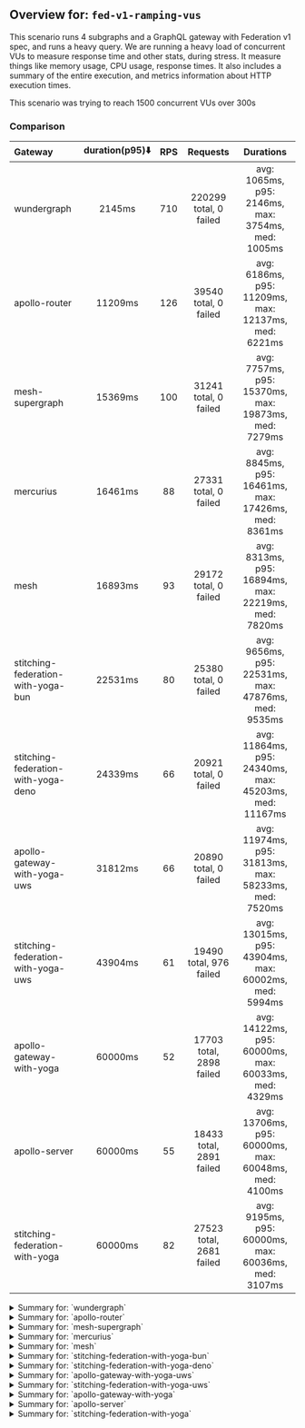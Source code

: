 ## Overview for: `fed-v1-ramping-vus`


This scenario runs 4 subgraphs and a GraphQL gateway with Federation v1 spec, and runs a heavy query. We are running a heavy load of concurrent VUs to measure response time and other stats, during stress. It measure things like memory usage, CPU usage, response times. It also includes a summary of the entire execution, and metrics information about HTTP execution times.


This scenario was trying to reach 1500 concurrent VUs over 300s


### Comparison


| Gateway                             | duration(p95)⬇️ |  RPS  |         Requests         |                       Durations                        |
| :---------------------------------- | :-------------: | :---: | :----------------------: | :----------------------------------------------------: |
| wundergraph                         |     2145ms      |  710  |  220299 total, 0 failed  |   avg: 1065ms, p95: 2146ms, max: 3754ms, med: 1005ms   |
| apollo-router                       |     11209ms     |  126  |  39540 total, 0 failed   |  avg: 6186ms, p95: 11209ms, max: 12137ms, med: 6221ms  |
| mesh-supergraph                     |     15369ms     |  100  |  31241 total, 0 failed   |  avg: 7757ms, p95: 15370ms, max: 19873ms, med: 7279ms  |
| mercurius                           |     16461ms     |  88   |  27331 total, 0 failed   |  avg: 8845ms, p95: 16461ms, max: 17426ms, med: 8361ms  |
| mesh                                |     16893ms     |  93   |  29172 total, 0 failed   |  avg: 8313ms, p95: 16894ms, max: 22219ms, med: 7820ms  |
| stitching-federation-with-yoga-bun  |     22531ms     |  80   |  25380 total, 0 failed   |  avg: 9656ms, p95: 22531ms, max: 47876ms, med: 9535ms  |
| stitching-federation-with-yoga-deno |     24339ms     |  66   |  20921 total, 0 failed   | avg: 11864ms, p95: 24340ms, max: 45203ms, med: 11167ms |
| apollo-gateway-with-yoga-uws        |     31812ms     |  66   |  20890 total, 0 failed   | avg: 11974ms, p95: 31813ms, max: 58233ms, med: 7520ms  |
| stitching-federation-with-yoga-uws  |     43904ms     |  61   | 19490 total, 976 failed  | avg: 13015ms, p95: 43904ms, max: 60002ms, med: 5994ms  |
| apollo-gateway-with-yoga            |     60000ms     |  52   | 17703 total, 2898 failed | avg: 14122ms, p95: 60000ms, max: 60033ms, med: 4329ms  |
| apollo-server                       |     60000ms     |  55   | 18433 total, 2891 failed | avg: 13706ms, p95: 60000ms, max: 60048ms, med: 4100ms  |
| stitching-federation-with-yoga      |     60000ms     |  82   | 27523 total, 2681 failed |  avg: 9195ms, p95: 60000ms, max: 60036ms, med: 3107ms  |



<details>
  <summary>Summary for: `wundergraph`</summary>

  **K6 Output**




```
     ✓ response code was 200
     ✓ no graphql errors
     ✓ valid response structure

     checks.........................: 100.00% ✓ 660897     ✗ 0     
     data_received..................: 1.1 GB  3.5 MB/s
     data_sent......................: 262 MB  844 kB/s
     http_req_blocked...............: avg=804.16µs min=1.1µs  med=2.4µs  max=1.02s    p(90)=3.9µs   p(95)=4.89µs 
     http_req_connecting............: avg=789.83µs min=0s     med=0s     max=1.02s    p(90)=0s      p(95)=0s     
     http_req_duration..............: avg=1.06s    min=7.26ms med=1s     max=3.75s    p(90)=1.9s    p(95)=2.14s  
       { expected_response:true }...: avg=1.06s    min=7.26ms med=1s     max=3.75s    p(90)=1.9s    p(95)=2.14s  
     http_req_failed................: 0.00%   ✓ 0          ✗ 220299
     http_req_receiving.............: avg=5.59ms   min=15.4µs med=36.6µs max=991.89ms p(90)=216.2µs p(95)=1.06ms 
     http_req_sending...............: avg=1.53ms   min=6.7µs  med=12.4µs max=1.03s    p(90)=26.8µs  p(95)=113.3µs
     http_req_tls_handshaking.......: avg=0s       min=0s     med=0s     max=0s       p(90)=0s      p(95)=0s     
     http_req_waiting...............: avg=1.05s    min=7.14ms med=1s     max=3.75s    p(90)=1.88s   p(95)=2.11s  
     http_reqs......................: 220299  710.621419/s
     iteration_duration.............: avg=1.07s    min=7.87ms med=1.01s  max=3.75s    p(90)=1.93s   p(95)=2.19s  
     iterations.....................: 220299  710.621419/s
     vus............................: 10      min=10       max=1499
     vus_max........................: 1500    min=1500     max=1500
```


**Performance Overview**


<img src="https://imagedelivery.net/KYe9TScr4TldYHA48pczVg/dded5592-f812-4b9e-fbfc-4cf388778f00/public" alt="Performance Overview" />


**HTTP Overview**


<img src="https://imagedelivery.net/KYe9TScr4TldYHA48pczVg/618734cf-fea7-4ef1-ebd6-c011e3360f00/public" alt="HTTP Overview" />


  </details>

<details>
  <summary>Summary for: `apollo-router`</summary>

  **K6 Output**




```
     ✓ response code was 200
     ✗ no graphql errors
      ↳  99% — ✓ 39523 / ✗ 17
     ✗ valid response structure
      ↳  99% — ✓ 39523 / ✗ 17

     checks.........................: 99.97% ✓ 118586     ✗ 34    
     data_received..................: 197 MB 628 kB/s
     data_sent......................: 47 MB  150 kB/s
     http_req_blocked...............: avg=61.42µs min=1µs      med=2.4µs  max=52.16ms p(90)=3.5µs   p(95)=16.5µs
     http_req_connecting............: avg=55.14µs min=0s       med=0s     max=51.84ms p(90)=0s      p(95)=0s    
     http_req_duration..............: avg=6.18s   min=204.64ms med=6.22s  max=12.13s  p(90)=10.67s  p(95)=11.2s 
       { expected_response:true }...: avg=6.18s   min=204.64ms med=6.22s  max=12.13s  p(90)=10.67s  p(95)=11.2s 
     http_req_failed................: 0.00%  ✓ 0          ✗ 39540 
     http_req_receiving.............: avg=56.45µs min=17.3µs   med=47.4µs max=12.09ms p(90)=74.59µs p(95)=81.5µs
     http_req_sending...............: avg=32.4µs  min=6µs      med=14.4µs max=23.18ms p(90)=29.5µs  p(95)=46.6µs
     http_req_tls_handshaking.......: avg=0s      min=0s       med=0s     max=0s      p(90)=0s      p(95)=0s    
     http_req_waiting...............: avg=6.18s   min=204.57ms med=6.22s  max=12.13s  p(90)=10.67s  p(95)=11.2s 
     http_reqs......................: 39540  126.078021/s
     iteration_duration.............: avg=6.18s   min=205.23ms med=6.22s  max=12.13s  p(90)=10.67s  p(95)=11.2s 
     iterations.....................: 39540  126.078021/s
     vus............................: 91     min=50       max=1500
     vus_max........................: 1500   min=1500     max=1500
```


**Performance Overview**


<img src="https://imagedelivery.net/KYe9TScr4TldYHA48pczVg/41ce0330-7114-4ef7-f153-d191dcb70100/public" alt="Performance Overview" />


**HTTP Overview**


<img src="https://imagedelivery.net/KYe9TScr4TldYHA48pczVg/d7ef1756-bc50-4a03-19b5-e7463a773300/public" alt="HTTP Overview" />


  </details>

<details>
  <summary>Summary for: `mesh-supergraph`</summary>

  **K6 Output**




```
     ✓ response code was 200
     ✗ no graphql errors
      ↳  99% — ✓ 31144 / ✗ 97
     ✗ valid response structure
      ↳  0% — ✓ 0 / ✗ 31241

     checks.........................: 66.56% ✓ 62385     ✗ 31338 
     data_received..................: 159 MB 511 kB/s
     data_sent......................: 37 MB  120 kB/s
     http_req_blocked...............: avg=56.58µs min=1.1µs   med=2.29µs max=28.97ms p(90)=3.8µs  p(95)=19.9µs
     http_req_connecting............: avg=49.87µs min=0s      med=0s     max=28.6ms  p(90)=0s     p(95)=0s    
     http_req_duration..............: avg=7.75s   min=18.3ms  med=7.27s  max=19.87s  p(90)=14.29s p(95)=15.36s
       { expected_response:true }...: avg=7.75s   min=18.3ms  med=7.27s  max=19.87s  p(90)=14.29s p(95)=15.36s
     http_req_failed................: 0.00%  ✓ 0         ✗ 31241 
     http_req_receiving.............: avg=60.29µs min=20µs    med=55.2µs max=23.88ms p(90)=78.1µs p(95)=87.6µs
     http_req_sending...............: avg=33.83µs min=7.6µs   med=13µs   max=19.55ms p(90)=27.2µs p(95)=50.2µs
     http_req_tls_handshaking.......: avg=0s      min=0s      med=0s     max=0s      p(90)=0s     p(95)=0s    
     http_req_waiting...............: avg=7.75s   min=18.22ms med=7.27s  max=19.87s  p(90)=14.29s p(95)=15.36s
     http_reqs......................: 31241  100.76995/s
     iteration_duration.............: avg=7.75s   min=18.64ms med=7.27s  max=19.87s  p(90)=14.29s p(95)=15.36s
     iterations.....................: 31241  100.76995/s
     vus............................: 1      min=1       max=1500
     vus_max........................: 1500   min=1500    max=1500
```


**Performance Overview**


<img src="https://imagedelivery.net/KYe9TScr4TldYHA48pczVg/d5dfcc54-a121-44e8-bd6c-99e916792f00/public" alt="Performance Overview" />


**HTTP Overview**


<img src="https://imagedelivery.net/KYe9TScr4TldYHA48pczVg/750e5cc6-ab1f-4660-92af-947d72d8d600/public" alt="HTTP Overview" />


  </details>

<details>
  <summary>Summary for: `mercurius`</summary>

  **K6 Output**




```
     ✓ response code was 200
     ✓ no graphql errors
     ✓ valid response structure

     checks.........................: 100.00% ✓ 81993     ✗ 0     
     data_received..................: 138 MB  444 kB/s
     data_sent......................: 32 MB   105 kB/s
     http_req_blocked...............: avg=79.57µs min=900ns   med=2.6µs  max=52.9ms  p(90)=4.2µs   p(95)=173.64µs
     http_req_connecting............: avg=72.36µs min=0s      med=0s     max=52.84ms p(90)=0s      p(95)=113.64µs
     http_req_duration..............: avg=8.84s   min=9.1ms   med=8.36s  max=17.42s  p(90)=15.56s  p(95)=16.46s  
       { expected_response:true }...: avg=8.84s   min=9.1ms   med=8.36s  max=17.42s  p(90)=15.56s  p(95)=16.46s  
     http_req_failed................: 0.00%   ✓ 0         ✗ 27331 
     http_req_receiving.............: avg=61.92µs min=18.39µs med=54.8µs max=19.76ms p(90)=79.39µs p(95)=85.4µs  
     http_req_sending...............: avg=36.08µs min=6.6µs   med=14.8µs max=14.28ms p(90)=31.7µs  p(95)=59.09µs 
     http_req_tls_handshaking.......: avg=0s      min=0s      med=0s     max=0s      p(90)=0s      p(95)=0s      
     http_req_waiting...............: avg=8.84s   min=9.04ms  med=8.36s  max=17.42s  p(90)=15.56s  p(95)=16.46s  
     http_reqs......................: 27331   88.162853/s
     iteration_duration.............: avg=8.84s   min=9.65ms  med=8.36s  max=17.42s  p(90)=15.56s  p(95)=16.46s  
     iterations.....................: 27331   88.162853/s
     vus............................: 9       min=9       max=1500
     vus_max........................: 1500    min=1500    max=1500
```


**Performance Overview**


<img src="https://imagedelivery.net/KYe9TScr4TldYHA48pczVg/9a434d35-cdba-4645-1d4a-e145502e5800/public" alt="Performance Overview" />


**HTTP Overview**


<img src="https://imagedelivery.net/KYe9TScr4TldYHA48pczVg/99308111-882f-4c67-2a15-5155a05c7200/public" alt="HTTP Overview" />


  </details>

<details>
  <summary>Summary for: `mesh`</summary>

  **K6 Output**




```
     ✓ response code was 200
     ✗ no graphql errors
      ↳  99% — ✓ 29055 / ✗ 117
     ✗ valid response structure
      ↳  99% — ✓ 29055 / ✗ 117

     checks.........................: 99.73% ✓ 87282     ✗ 234   
     data_received..................: 147 MB 470 kB/s
     data_sent......................: 35 MB  111 kB/s
     http_req_blocked...............: avg=41.08µs min=1.1µs   med=2.2µs  max=118.48ms p(90)=3.6µs   p(95)=153.69µs
     http_req_connecting............: avg=34.56µs min=0s      med=0s     max=118.41ms p(90)=0s      p(95)=100.84µs
     http_req_duration..............: avg=8.31s   min=14.48ms med=7.82s  max=22.21s   p(90)=15.24s  p(95)=16.89s  
       { expected_response:true }...: avg=8.31s   min=14.48ms med=7.82s  max=22.21s   p(90)=15.24s  p(95)=16.89s  
     http_req_failed................: 0.00%  ✓ 0         ✗ 29172 
     http_req_receiving.............: avg=68.88µs min=15.1µs  med=42.8µs max=109.46ms p(90)=71.09µs p(95)=79.94µs 
     http_req_sending...............: avg=61.23µs min=6.7µs   med=12.9µs max=129.51ms p(90)=28.2µs  p(95)=49.54µs 
     http_req_tls_handshaking.......: avg=0s      min=0s      med=0s     max=0s       p(90)=0s      p(95)=0s      
     http_req_waiting...............: avg=8.31s   min=14.41ms med=7.82s  max=22.21s   p(90)=15.24s  p(95)=16.89s  
     http_reqs......................: 29172  93.614893/s
     iteration_duration.............: avg=8.31s   min=15.12ms med=7.82s  max=22.21s   p(90)=15.24s  p(95)=16.89s  
     iterations.....................: 29172  93.614893/s
     vus............................: 269    min=50      max=1500
     vus_max........................: 1500   min=1500    max=1500
```


**Performance Overview**


<img src="https://imagedelivery.net/KYe9TScr4TldYHA48pczVg/809c2b57-4a45-4f34-a1d0-72a357436400/public" alt="Performance Overview" />


**HTTP Overview**


<img src="https://imagedelivery.net/KYe9TScr4TldYHA48pczVg/3c1c6b4a-38c7-4ac7-1464-b3c0c544df00/public" alt="HTTP Overview" />


  </details>

<details>
  <summary>Summary for: `stitching-federation-with-yoga-bun`</summary>

  **K6 Output**




```
     ✓ response code was 200
     ✗ no graphql errors
      ↳  99% — ✓ 25371 / ✗ 9
     ✗ valid response structure
      ↳  99% — ✓ 25371 / ✗ 9

     checks.........................: 99.97% ✓ 76122     ✗ 18    
     data_received..................: 127 MB 403 kB/s
     data_sent......................: 30 MB  96 kB/s
     http_req_blocked...............: avg=130.79µs min=1.5µs    med=2.8µs  max=530.23ms p(90)=18.39µs  p(95)=198.79µs
     http_req_connecting............: avg=111.08µs min=0s       med=0s     max=429.71ms p(90)=0s       p(95)=123.5µs 
     http_req_duration..............: avg=9.65s    min=419.6ms  med=9.53s  max=47.87s   p(90)=13.66s   p(95)=22.53s  
       { expected_response:true }...: avg=9.65s    min=419.6ms  med=9.53s  max=47.87s   p(90)=13.66s   p(95)=22.53s  
     http_req_failed................: 0.00%  ✓ 0         ✗ 25380 
     http_req_receiving.............: avg=528.05µs min=24.1µs   med=64.4µs max=293.86ms p(90)=108.09µs p(95)=183.4µs 
     http_req_sending...............: avg=279.91µs min=10.2µs   med=17.2µs max=292.04ms p(90)=66.99µs  p(95)=117.79µs
     http_req_tls_handshaking.......: avg=0s       min=0s       med=0s     max=0s       p(90)=0s       p(95)=0s      
     http_req_waiting...............: avg=9.65s    min=419.38ms med=9.53s  max=47.87s   p(90)=13.66s   p(95)=22.53s  
     http_reqs......................: 25380  80.768204/s
     iteration_duration.............: avg=9.65s    min=421.02ms med=9.53s  max=47.87s   p(90)=13.66s   p(95)=22.53s  
     iterations.....................: 25380  80.768204/s
     vus............................: 99     min=0       max=1500
     vus_max........................: 1500   min=1196    max=1500
```


**Performance Overview**


<img src="https://imagedelivery.net/KYe9TScr4TldYHA48pczVg/8a7604ab-736a-4d4b-abe4-633a20500e00/public" alt="Performance Overview" />


**HTTP Overview**


<img src="https://imagedelivery.net/KYe9TScr4TldYHA48pczVg/67ae5363-61d8-4024-01ba-c8e524dd0100/public" alt="HTTP Overview" />


  </details>

<details>
  <summary>Summary for: `stitching-federation-with-yoga-deno`</summary>

  **K6 Output**




```
     ✓ response code was 200
     ✗ no graphql errors
      ↳  97% — ✓ 20369 / ✗ 552
     ✗ valid response structure
      ↳  97% — ✓ 20369 / ✗ 552

     checks.........................: 98.24% ✓ 61659     ✗ 1104  
     data_received..................: 112 MB 354 kB/s
     data_sent......................: 25 MB  79 kB/s
     http_req_blocked...............: avg=61.35µs  min=1.1µs    med=2.7µs  max=40.07ms p(90)=9.7µs  p(95)=249µs  
     http_req_connecting............: avg=50.13µs  min=0s       med=0s     max=39.91ms p(90)=0s     p(95)=154.1µs
     http_req_duration..............: avg=11.86s   min=920.75ms med=11.16s max=45.2s   p(90)=22.3s  p(95)=24.33s 
       { expected_response:true }...: avg=11.86s   min=920.75ms med=11.16s max=45.2s   p(90)=22.3s  p(95)=24.33s 
     http_req_failed................: 0.00%  ✓ 0         ✗ 20921 
     http_req_receiving.............: avg=139.93µs min=17µs     med=40.2µs max=75.67ms p(90)=92.9µs p(95)=137.4µs
     http_req_sending...............: avg=88.94µs  min=7.1µs    med=14.8µs max=44.88ms p(90)=64µs   p(95)=102.4µs
     http_req_tls_handshaking.......: avg=0s       min=0s       med=0s     max=0s      p(90)=0s     p(95)=0s     
     http_req_waiting...............: avg=11.86s   min=920.66ms med=11.16s max=45.2s   p(90)=22.3s  p(95)=24.33s 
     http_reqs......................: 20921  66.403481/s
     iteration_duration.............: avg=11.86s   min=921.48ms med=11.16s max=45.2s   p(90)=22.3s  p(95)=24.34s 
     iterations.....................: 20921  66.403481/s
     vus............................: 36     min=0       max=1499
     vus_max........................: 1500   min=1399    max=1500
```


**Performance Overview**


<img src="https://imagedelivery.net/KYe9TScr4TldYHA48pczVg/418901d4-12c1-464d-b055-06df80843100/public" alt="Performance Overview" />


**HTTP Overview**


<img src="https://imagedelivery.net/KYe9TScr4TldYHA48pczVg/af85c3fb-941d-427e-5209-96e713b56400/public" alt="HTTP Overview" />


  </details>

<details>
  <summary>Summary for: `apollo-gateway-with-yoga-uws`</summary>

  **K6 Output**




```
     ✓ response code was 200
     ✗ no graphql errors
      ↳  63% — ✓ 13232 / ✗ 7658
     ✗ valid response structure
      ↳  63% — ✓ 13232 / ✗ 7658

     checks.........................: 75.56% ✓ 47354     ✗ 15316 
     data_received..................: 90 MB  286 kB/s
     data_sent......................: 25 MB  78 kB/s
     http_req_blocked...............: avg=63.9µs  min=1.2µs    med=2.6µs  max=116.94ms p(90)=10.81µs p(95)=367.15µs
     http_req_connecting............: avg=53.08µs min=0s       med=0s     max=116.7ms  p(90)=0s      p(95)=286.41µs
     http_req_duration..............: avg=11.97s  min=298.26ms med=7.52s  max=58.23s   p(90)=29.25s  p(95)=31.81s  
       { expected_response:true }...: avg=11.97s  min=298.26ms med=7.52s  max=58.23s   p(90)=29.25s  p(95)=31.81s  
     http_req_failed................: 0.00%  ✓ 0         ✗ 20890 
     http_req_receiving.............: avg=66.53µs min=16.8µs   med=48.1µs max=50.09ms  p(90)=81.7µs  p(95)=92.9µs  
     http_req_sending...............: avg=54.22µs min=6.9µs    med=14.1µs max=49.95ms  p(90)=48.1µs  p(95)=77.3µs  
     http_req_tls_handshaking.......: avg=0s      min=0s       med=0s     max=0s       p(90)=0s      p(95)=0s      
     http_req_waiting...............: avg=11.97s  min=298.19ms med=7.52s  max=58.23s   p(90)=29.25s  p(95)=31.81s  
     http_reqs......................: 20890  66.039831/s
     iteration_duration.............: avg=11.97s  min=298.88ms med=7.52s  max=58.23s   p(90)=29.25s  p(95)=31.81s  
     iterations.....................: 20890  66.039831/s
     vus............................: 243    min=0       max=1500
     vus_max........................: 1500   min=1287    max=1500
```


**Performance Overview**


<img src="https://imagedelivery.net/KYe9TScr4TldYHA48pczVg/847aae68-3391-4c84-12b3-0cc66aec2100/public" alt="Performance Overview" />


**HTTP Overview**


<img src="https://imagedelivery.net/KYe9TScr4TldYHA48pczVg/7d88f831-85d7-48c1-f9cb-86bdda892200/public" alt="HTTP Overview" />


  </details>

<details>
  <summary>Summary for: `stitching-federation-with-yoga-uws`</summary>

  **K6 Output**




```
     ✗ response code was 200
      ↳  94% — ✓ 18514 / ✗ 976
     ✗ no graphql errors
      ↳  66% — ✓ 12883 / ✗ 6607
     ✗ valid response structure
      ↳  69% — ✓ 12883 / ✗ 5631

     checks.........................: 77.01% ✓ 44280     ✗ 13214 
     data_received..................: 137 MB 429 kB/s
     data_sent......................: 23 MB  73 kB/s
     http_req_blocked...............: avg=42.81µs min=1.2µs   med=2.4µs  max=31.19ms p(90)=13.4µs p(95)=353.5µs 
     http_req_connecting............: avg=33.99µs min=0s      med=0s     max=30.92ms p(90)=0s     p(95)=283.88µs
     http_req_duration..............: avg=13.01s  min=29.92ms med=5.99s  max=1m0s    p(90)=37.35s p(95)=43.9s   
       { expected_response:true }...: avg=12.12s  min=29.92ms med=5.72s  max=59.93s  p(90)=36.74s p(95)=43.5s   
     http_req_failed................: 5.00%  ✓ 976       ✗ 18514 
     http_req_receiving.............: avg=63.85µs min=0s      med=44.7µs max=41.93ms p(90)=90.6µs p(95)=113.3µs 
     http_req_sending...............: avg=47.34µs min=6.8µs   med=14.4µs max=48.23ms p(90)=40.8µs p(95)=67.15µs 
     http_req_tls_handshaking.......: avg=0s      min=0s      med=0s     max=0s      p(90)=0s     p(95)=0s      
     http_req_waiting...............: avg=13.01s  min=29.82ms med=5.99s  max=1m0s    p(90)=37.35s p(95)=43.9s   
     http_reqs......................: 19490  61.157933/s
     iteration_duration.............: avg=13.03s  min=30.76ms med=5.99s  max=1m0s    p(90)=37.39s p(95)=43.91s  
     iterations.....................: 19490  61.157933/s
     vus............................: 670    min=50      max=1500
     vus_max........................: 1500   min=1500    max=1500
```


**Performance Overview**


<img src="https://imagedelivery.net/KYe9TScr4TldYHA48pczVg/59729df4-e42c-4e67-0d59-19a0e0b26700/public" alt="Performance Overview" />


**HTTP Overview**


<img src="https://imagedelivery.net/KYe9TScr4TldYHA48pczVg/95f51c52-84d8-41d7-80d2-5c94762e2f00/public" alt="HTTP Overview" />


  </details>

<details>
  <summary>Summary for: `apollo-gateway-with-yoga`</summary>

  **K6 Output**




```
     ✗ response code was 200
      ↳  83% — ✓ 14805 / ✗ 2898
     ✗ no graphql errors
      ↳  82% — ✓ 14526 / ✗ 3177
     ✗ valid response structure
      ↳  98% — ✓ 14526 / ✗ 279

     checks.........................: 87.34% ✓ 43857     ✗ 6354  
     data_received..................: 74 MB  221 kB/s
     data_sent......................: 21 MB  64 kB/s
     http_req_blocked...............: avg=274.38µs min=1.5µs    med=3µs    max=23.38ms p(90)=472.58µs p(95)=1.03ms  
     http_req_connecting............: avg=249.05µs min=0s       med=0s     max=23.32ms p(90)=381.68µs p(95)=881.48µs
     http_req_duration..............: avg=14.12s   min=173.5ms  med=4.32s  max=1m0s    p(90)=59.99s   p(95)=1m0s    
       { expected_response:true }...: avg=5.15s    min=173.5ms  med=4.23s  max=59.55s  p(90)=4.96s    p(95)=5.94s   
     http_req_failed................: 16.37% ✓ 2898      ✗ 14805 
     http_req_receiving.............: avg=68.65µs  min=0s       med=63.8µs max=15.27ms p(90)=107.9µs  p(95)=129.3µs 
     http_req_sending...............: avg=56.27µs  min=9.1µs    med=19.5µs max=23.31ms p(90)=70.09µs  p(95)=102.28µs
     http_req_tls_handshaking.......: avg=0s       min=0s       med=0s     max=0s      p(90)=0s       p(95)=0s      
     http_req_waiting...............: avg=14.12s   min=173.44ms med=4.32s  max=1m0s    p(90)=59.99s   p(95)=1m0s    
     http_reqs......................: 17703  52.934439/s
     iteration_duration.............: avg=14.12s   min=174.31ms med=4.32s  max=1m0s    p(90)=1m0s     p(95)=1m0s    
     iterations.....................: 17703  52.934439/s
     vus............................: 43     min=0       max=1500
     vus_max........................: 1500   min=1139    max=1500
```


**Performance Overview**


<img src="https://imagedelivery.net/KYe9TScr4TldYHA48pczVg/09ea9ed6-7a08-4cce-892a-b1fd2b437700/public" alt="Performance Overview" />


**HTTP Overview**


<img src="https://imagedelivery.net/KYe9TScr4TldYHA48pczVg/7a59407d-093a-4ea1-4903-7564a050f100/public" alt="HTTP Overview" />


  </details>

<details>
  <summary>Summary for: `apollo-server`</summary>

  **K6 Output**




```
     ✗ response code was 200
      ↳  84% — ✓ 15542 / ✗ 2891
     ✗ no graphql errors
      ↳  83% — ✓ 15369 / ✗ 3064
     ✗ valid response structure
      ↳  98% — ✓ 15369 / ✗ 173

     checks.........................: 88.30% ✓ 46280    ✗ 6128  
     data_received..................: 80 MB  239 kB/s
     data_sent......................: 22 MB  66 kB/s
     http_req_blocked...............: avg=243.32µs min=1.5µs    med=3.4µs  max=34.71ms p(90)=421.1µs  p(95)=882.97µs
     http_req_connecting............: avg=214.66µs min=0s       med=0s     max=24.55ms p(90)=338.48µs p(95)=702.11µs
     http_req_duration..............: avg=13.7s    min=109.05ms med=4.1s   max=1m0s    p(90)=59.99s   p(95)=1m0s    
       { expected_response:true }...: avg=5.09s    min=109.05ms med=4.01s  max=59.7s   p(90)=4.72s    p(95)=5.95s   
     http_req_failed................: 15.68% ✓ 2891     ✗ 15542 
     http_req_receiving.............: avg=72.95µs  min=0s       med=71.8µs max=15.2ms  p(90)=102.7µs  p(95)=115.64µs
     http_req_sending...............: avg=64.29µs  min=8.69µs   med=20.8µs max=33.83ms p(90)=65.3µs   p(95)=86.5µs  
     http_req_tls_handshaking.......: avg=0s       min=0s       med=0s     max=0s      p(90)=0s       p(95)=0s      
     http_req_waiting...............: avg=13.7s    min=108.95ms med=4.1s   max=1m0s    p(90)=59.99s   p(95)=1m0s    
     http_reqs......................: 18433  55.11732/s
     iteration_duration.............: avg=13.7s    min=109.81ms med=4.1s   max=1m0s    p(90)=1m0s     p(95)=1m0s    
     iterations.....................: 18433  55.11732/s
     vus............................: 24     min=0      max=1500
     vus_max........................: 1500   min=1392   max=1500
```


**Performance Overview**


<img src="https://imagedelivery.net/KYe9TScr4TldYHA48pczVg/d0ec3a55-b474-442d-2b34-3aaf42463200/public" alt="Performance Overview" />


**HTTP Overview**


<img src="https://imagedelivery.net/KYe9TScr4TldYHA48pczVg/3711591d-6b3a-4eff-3175-5dfdb2d55b00/public" alt="HTTP Overview" />


  </details>

<details>
  <summary>Summary for: `stitching-federation-with-yoga`</summary>

  **K6 Output**




```
     ✗ response code was 200
      ↳  90% — ✓ 24842 / ✗ 2681
     ✗ no graphql errors
      ↳  89% — ✓ 24718 / ✗ 2805
     ✗ valid response structure
      ↳  99% — ✓ 24718 / ✗ 124

     checks.........................: 92.97% ✓ 74278     ✗ 5610  
     data_received..................: 126 MB 378 kB/s
     data_sent......................: 33 MB  98 kB/s
     http_req_blocked...............: avg=159.15µs min=1.2µs   med=2.5µs  max=27.85ms p(90)=237µs   p(95)=415.2µs 
     http_req_connecting............: avg=143.57µs min=0s      med=0s     max=27.63ms p(90)=189.8µs p(95)=340.18µs
     http_req_duration..............: avg=9.19s    min=58.7ms  med=3.1s   max=1m0s    p(90)=43.19s  p(95)=1m0s    
       { expected_response:true }...: avg=3.71s    min=58.7ms  med=3.07s  max=59.72s  p(90)=3.38s   p(95)=4.31s   
     http_req_failed................: 9.74%  ✓ 2681      ✗ 24842 
     http_req_receiving.............: avg=54.92µs  min=0s      med=44.2µs max=64.48ms p(90)=79.7µs  p(95)=86.8µs  
     http_req_sending...............: avg=42.97µs  min=6.7µs   med=14.7µs max=41.03ms p(90)=40.9µs  p(95)=59.89µs 
     http_req_tls_handshaking.......: avg=0s       min=0s      med=0s     max=0s      p(90)=0s      p(95)=0s      
     http_req_waiting...............: avg=9.19s    min=58.6ms  med=3.1s   max=1m0s    p(90)=43.19s  p(95)=1m0s    
     http_reqs......................: 27523  82.540623/s
     iteration_duration.............: avg=9.19s    min=59.34ms med=3.1s   max=1m0s    p(90)=43.2s   p(95)=1m0s    
     iterations.....................: 27523  82.540623/s
     vus............................: 19     min=19      max=1500
     vus_max........................: 1500   min=1500    max=1500
```


**Performance Overview**


<img src="https://imagedelivery.net/KYe9TScr4TldYHA48pczVg/06ee3b9c-4d4a-44ae-1c43-bed0f5a11600/public" alt="Performance Overview" />


**HTTP Overview**


<img src="https://imagedelivery.net/KYe9TScr4TldYHA48pczVg/28ff34d6-b3e7-4cca-f791-22ceb60cfb00/public" alt="HTTP Overview" />


  </details>